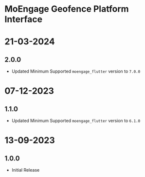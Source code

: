 # MoEngage Geofence Platform Interface

# 21-03-2024

## 2.0.0
- Updated Minimum Supported `moengage_flutter` version to `7.0.0`

# 07-12-2023

## 1.1.0
- Updated Minimum Supported `moengage_flutter` version to `6.1.0`

# 13-09-2023

## 1.0.0
- Initial Release